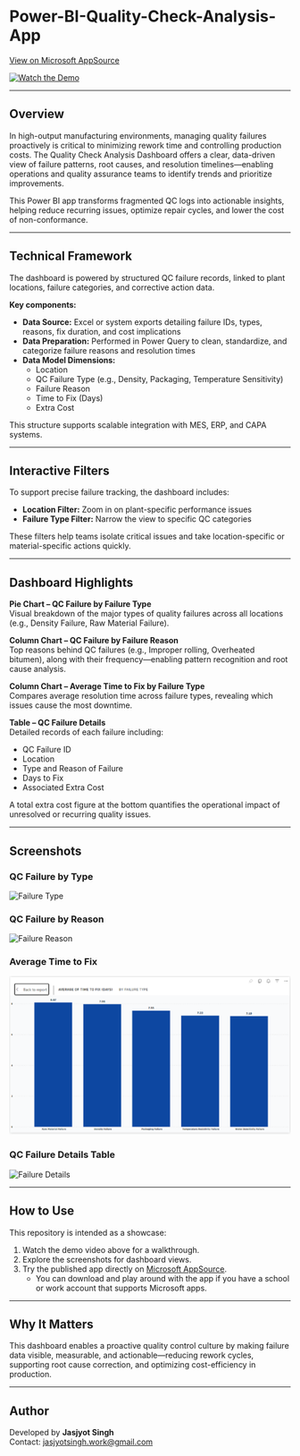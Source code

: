# Power-BI-Quality-Check-Analysis-App  

[View on Microsoft AppSource](https://appsource.microsoft.com/en-us/product/power-bi/dhyeyconsultingservicespvtltd1584430919382.quality-check-analysis?tab=Overview)  

[![Watch the Demo](https://img.youtube.com/vi/Wq9HwiC4jJw/0.jpg)](https://youtu.be/Wq9HwiC4jJw?si=9nqhAgoZF9S2-9MG)  

---

## Overview  

In high-output manufacturing environments, managing quality failures proactively is critical to minimizing rework time and controlling production costs. The Quality Check Analysis Dashboard offers a clear, data-driven view of failure patterns, root causes, and resolution timelines—enabling operations and quality assurance teams to identify trends and prioritize improvements.  

This Power BI app transforms fragmented QC logs into actionable insights, helping reduce recurring issues, optimize repair cycles, and lower the cost of non-conformance.  

---

## Technical Framework  

The dashboard is powered by structured QC failure records, linked to plant locations, failure categories, and corrective action data.  

**Key components:**  
- **Data Source:** Excel or system exports detailing failure IDs, types, reasons, fix duration, and cost implications  
- **Data Preparation:** Performed in Power Query to clean, standardize, and categorize failure reasons and resolution times  
- **Data Model Dimensions:**  
  - Location  
  - QC Failure Type (e.g., Density, Packaging, Temperature Sensitivity)  
  - Failure Reason  
  - Time to Fix (Days)  
  - Extra Cost  

This structure supports scalable integration with MES, ERP, and CAPA systems.  

---

## Interactive Filters  

To support precise failure tracking, the dashboard includes:  
- **Location Filter:** Zoom in on plant-specific performance issues  
- **Failure Type Filter:** Narrow the view to specific QC categories  

These filters help teams isolate critical issues and take location-specific or material-specific actions quickly.  

---

## Dashboard Highlights  

**Pie Chart – QC Failure by Failure Type**  
Visual breakdown of the major types of quality failures across all locations (e.g., Density Failure, Raw Material Failure).  

**Column Chart – QC Failure by Failure Reason**  
Top reasons behind QC failures (e.g., Improper rolling, Overheated bitumen), along with their frequency—enabling pattern recognition and root cause analysis.  

**Column Chart – Average Time to Fix by Failure Type**  
Compares average resolution time across failure types, revealing which issues cause the most downtime.  

**Table – QC Failure Details**  
Detailed records of each failure including:  
- QC Failure ID  
- Location  
- Type and Reason of Failure  
- Days to Fix  
- Associated Extra Cost  

A total extra cost figure at the bottom quantifies the operational impact of unresolved or recurring quality issues.  

---

## Screenshots  

### QC Failure by Type  
![Failure Type](https://github.com/SuperfiedStudd/Power-BI-Quality-Check-Analysis-App/blob/main/docs/failure_type.png?raw=true)  

### QC Failure by Reason  
![Failure Reason](https://github.com/SuperfiedStudd/Power-BI-Quality-Check-Analysis-App/blob/main/docs/failure_reason.png?raw=true)  

### Average Time to Fix  
![Time to Fix](https://github.com/SuperfiedStudd/Power-BI-Quality-Check-Analysis-App/blob/main/docs/time_to_fix.png?raw=true)  

### QC Failure Details Table  
![Failure Details](https://github.com/SuperfiedStudd/Power-BI-Quality-Check-Analysis-App/blob/main/docs/failure_details.png?raw=true)  

---

## How to Use  

This repository is intended as a showcase:  
1. Watch the demo video above for a walkthrough.  
2. Explore the screenshots for dashboard views.  
3. Try the published app directly on [Microsoft AppSource](https://appsource.microsoft.com/en-us/product/power-bi/dhyeyconsultingservicespvtltd1584430919382.quality-check-analysis?tab=Overview).  
   - You can download and play around with the app if you have a school or work account that supports Microsoft apps.  

---

## Why It Matters  

This dashboard enables a proactive quality control culture by making failure data visible, measurable, and actionable—reducing rework cycles, supporting root cause correction, and optimizing cost-efficiency in production.  

---

## Author  

Developed by **Jasjyot Singh**  
Contact: jasjyotsingh.work@gmail.com  
